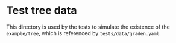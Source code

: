 # Test tree data

This directory is used by the tests to simulate the existence of the
`example/tree`, which is referenced by `tests/data/graden.yaml`.
